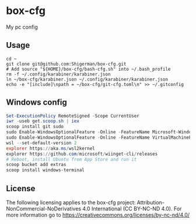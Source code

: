 # box-cfg
My pc config

## Usage

```
cd ~
git clone git@github.com:Shigerman/box-cfg.git
# Add source "${HOME}/box-cfg/bash-cfg.sh" into ~/.bash_profile
rm -f ~/.config/karabiner/karabiner.json
ln ~/box-cfg/karabiner.json ~/.config/karabiner/karabiner.json
echo -e "[include]\npath = ~/box-cfg/git-cfg.toml\n" >> ~/.gitconfig
```

## Windows config

```ps1
Set-ExecutionPolicy RemoteSigned -Scope CurrentUser
iwr -useb get.scoop.sh | iex
scoop install git sudo
sudo Enable-WindowsOptionalFeature -Online -FeatureName Microsoft-Windows-Subsystem-Linux
sudo Enable-WindowsOptionalFeature -Online -FeatureName VirtualMachinePlatform
wsl --set-default-version 2
explorer https://aka.ms/wsl2kernel
explorer https://github.com/microsoft/wiinget-cli/releases
# Reboot, install Ubuntu from App Store and run it
scoop bucket add extras
scoop install windows-terminal
```

## License

The following licensing applies to the box-cfg project: Attribution-NonCommercial-NoDerivatives 4.0 International (CC BY-NC-ND 4.0). For more information go to https://creativecommons.org/licenses/by-nc-nd/4.0/
